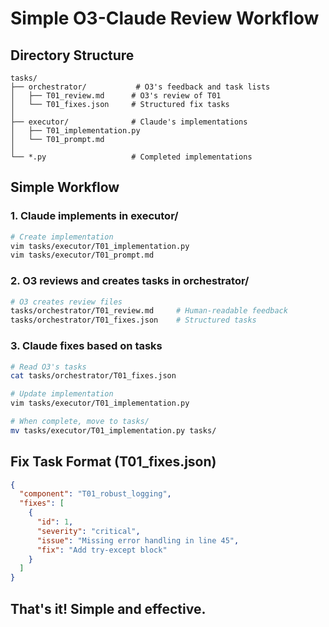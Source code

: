# Simple O3-Claude Review Workflow

## Directory Structure

```
tasks/
├── orchestrator/           # O3's feedback and task lists
│   ├── T01_review.md      # O3's review of T01
│   └── T01_fixes.json     # Structured fix tasks
│
├── executor/              # Claude's implementations
│   ├── T01_implementation.py
│   └── T01_prompt.md
│
└── *.py                   # Completed implementations
```

## Simple Workflow

### 1. Claude implements in executor/
```bash
# Create implementation
vim tasks/executor/T01_implementation.py
vim tasks/executor/T01_prompt.md
```

### 2. O3 reviews and creates tasks in orchestrator/
```bash
# O3 creates review files
tasks/orchestrator/T01_review.md     # Human-readable feedback
tasks/orchestrator/T01_fixes.json    # Structured tasks
```

### 3. Claude fixes based on tasks
```bash
# Read O3's tasks
cat tasks/orchestrator/T01_fixes.json

# Update implementation
vim tasks/executor/T01_implementation.py

# When complete, move to tasks/
mv tasks/executor/T01_implementation.py tasks/
```

## Fix Task Format (T01_fixes.json)

```json
{
  "component": "T01_robust_logging",
  "fixes": [
    {
      "id": 1,
      "severity": "critical",
      "issue": "Missing error handling in line 45",
      "fix": "Add try-except block"
    }
  ]
}
```

## That's it! Simple and effective.